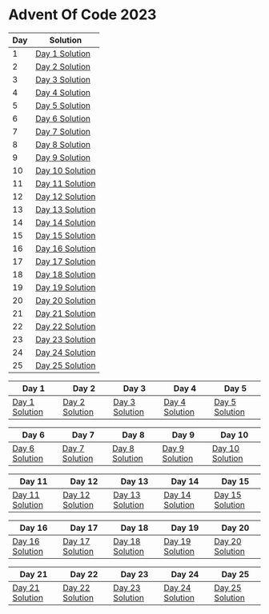 # Advent Of Code 2023

| Day | Solution |
|-----|----------|
| 1   | [Day 1 Solution](https://github.com/lvainio/Advent-Of-Code-2023/tree/main/solutions/day1) |
| 2   | [Day 2 Solution](https://github.com/lvainio/Advent-Of-Code-2023/tree/main/solutions/day2) |
| 3 | [Day 3 Solution](https://github.com/lvainio/Advent-Of-Code-2023/tree/main/solutions/day3) |
| 4   | [Day 4 Solution](https://github.com/lvainio/Advent-Of-Code-2023/tree/main/solutions/day4) |
| 5   | [Day 5 Solution](https://github.com/lvainio/Advent-Of-Code-2023/tree/main/solutions/day5) |
| 6   | [Day 6 Solution](https://github.com/lvainio/Advent-Of-Code-2023/tree/main/solutions/day6) |
| 7   | [Day 7 Solution](https://github.com/lvainio/Advent-Of-Code-2023/tree/main/solutions/day7) |
| 8   | [Day 8 Solution](https://github.com/lvainio/Advent-Of-Code-2023/tree/main/solutions/day8) |
| 9   | [Day 9 Solution](https://github.com/lvainio/Advent-Of-Code-2023/tree/main/solutions/day9) |
| 10  | [Day 10 Solution](https://github.com/lvainio/Advent-Of-Code-2023/tree/main/solutions/day10) |
| 11  | [Day 11 Solution](https://github.com/lvainio/Advent-Of-Code-2023/tree/main/solutions/day11) |
| 12  | [Day 12 Solution](https://github.com/lvainio/Advent-Of-Code-2023/tree/main/solutions/day12) |
| 13  | [Day 13 Solution](https://github.com/lvainio/Advent-Of-Code-2023/tree/main/solutions/day13) |
| 14  | [Day 14 Solution](https://github.com/lvainio/Advent-Of-Code-2023/tree/main/solutions/day14) |
| 15  | [Day 15 Solution](https://github.com/lvainio/Advent-Of-Code-2023/tree/main/solutions/day15) |
| 16  | [Day 16 Solution](https://github.com/lvainio/Advent-Of-Code-2023/tree/main/solutions/day16) |
| 17  | [Day 17 Solution](https://github.com/lvainio/Advent-Of-Code-2023/tree/main/solutions/day17) |
| 18  | [Day 18 Solution](https://github.com/lvainio/Advent-Of-Code-2023/tree/main/solutions/day18) |
| 19  | [Day 19 Solution](https://github.com/lvainio/Advent-Of-Code-2023/tree/main/solutions/day19) |
| 20  | [Day 20 Solution](https://github.com/lvainio/Advent-Of-Code-2023/tree/main/solutions/day20) |
| 21  | [Day 21 Solution](https://github.com/lvainio/Advent-Of-Code-2023/tree/main/solutions/day21) |
| 22  | [Day 22 Solution](https://github.com/lvainio/Advent-Of-Code-2023/tree/main/solutions/day22) |
| 23  | [Day 23 Solution](https://github.com/lvainio/Advent-Of-Code-2023/tree/main/solutions/day23) |
| 24  | [Day 24 Solution](https://github.com/lvainio/Advent-Of-Code-2023/tree/main/solutions/day24) |
| 25  | [Day 25 Solution](https://github.com/lvainio/Advent-Of-Code-2023/tree/main/solutions/day25) |


| Day 1 | Day 2 | Day 3 | Day 4 | Day 5 |
|-------|-------|-------|-------|-------|
| [Day 1 Solution]() | [Day 2 Solution]() | [Day 3 Solution]() | [Day 4 Solution]() | [Day 5 Solution]() |

| Day 6 | Day 7 | Day 8 | Day 9 | Day 10 |
|-------|-------|-------|-------|--------|
| [Day 6 Solution]() | [Day 7 Solution]() | [Day 8 Solution]() | [Day 9 Solution]() | [Day 10 Solution]() |

| Day 11 | Day 12 | Day 13 | Day 14 | Day 15 |
|--------|--------|--------|--------|--------|
| [Day 11 Solution]() | [Day 12 Solution]() | [Day 13 Solution]() | [Day 14 Solution]() | [Day 15 Solution]() |

| Day 16 | Day 17 | Day 18 | Day 19 | Day 20 |
|--------|--------|--------|--------|--------|
| [Day 16 Solution]() | [Day 17 Solution]() | [Day 18 Solution]() | [Day 19 Solution]() | [Day 20 Solution]() |

| Day 21 | Day 22 | Day 23 | Day 24 | Day 25 |
|--------|--------|--------|--------|--------|
| [Day 21 Solution]() | [Day 22 Solution]() | [Day 23 Solution]() | [Day 24 Solution]() | [Day 25 Solution]() |

